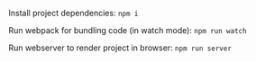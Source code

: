 Install project dependencies:
`npm i`

Run webpack for bundling code (in watch mode):
`npm run watch`

Run webserver to render project in browser:
`npm run server`